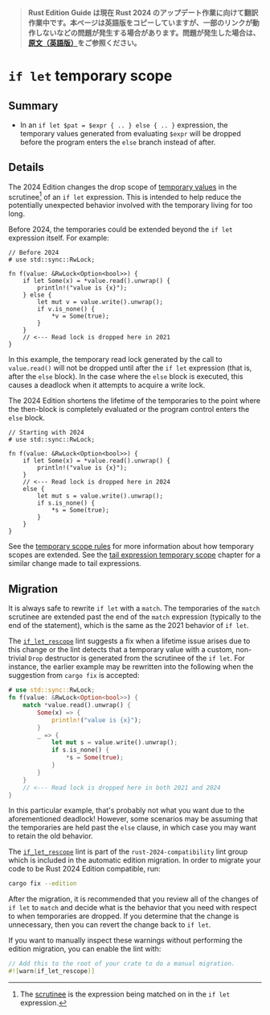 > **Rust Edition Guide は現在 Rust 2024 のアップデート作業に向けて翻訳作業中です。本ページは英語版をコピーしていますが、一部のリンクが動作しないなどの問題が発生する場合があります。問題が発生した場合は、[原文（英語版）](https://doc.rust-lang.org/nightly/edition-guide/introduction.html)をご参照ください。**

# `if let` temporary scope

## Summary

- In an `if let $pat = $expr { .. } else { .. }` expression, the temporary values generated from evaluating `$expr` will be dropped before the program enters the `else` branch instead of after.

## Details

The 2024 Edition changes the drop scope of [temporary values] in the scrutinee[^scrutinee] of an `if let` expression. This is intended to help reduce the potentially unexpected behavior involved with the temporary living for too long.

Before 2024, the temporaries could be extended beyond the `if let` expression itself. For example:

```rust,edition2021
// Before 2024
# use std::sync::RwLock;

fn f(value: &RwLock<Option<bool>>) {
    if let Some(x) = *value.read().unwrap() {
        println!("value is {x}");
    } else {
        let mut v = value.write().unwrap();
        if v.is_none() {
            *v = Some(true);
        }
    }
    // <--- Read lock is dropped here in 2021
}
```

In this example, the temporary read lock generated by the call to `value.read()` will not be dropped until after the `if let` expression (that is, after the `else` block). In the case where the `else` block is executed, this causes a deadlock when it attempts to acquire a write lock.

The 2024 Edition shortens the lifetime of the temporaries to the point where the then-block is completely evaluated or the program control enters the `else` block.

```rust,edition2024
// Starting with 2024
# use std::sync::RwLock;

fn f(value: &RwLock<Option<bool>>) {
    if let Some(x) = *value.read().unwrap() {
        println!("value is {x}");
    }
    // <--- Read lock is dropped here in 2024
    else {
        let mut s = value.write().unwrap();
        if s.is_none() {
            *s = Some(true);
        }
    }
}
```

See the [temporary scope rules] for more information about how temporary scopes are extended. See the [tail expression temporary scope] chapter for a similar change made to tail expressions.

[^scrutinee]: The [scrutinee] is the expression being matched on in the `if let` expression.

[scrutinee]: ../../reference/glossary.html#scrutinee
[temporary values]: ../../reference/expressions.html#temporaries
[temporary scope rules]: ../../reference/destructors.html#temporary-scopes
[tail expression temporary scope]: temporary-tail-expr-scope.md

## Migration

It is always safe to rewrite `if let` with a `match`. The temporaries of the `match` scrutinee are extended past the end of the `match` expression (typically to the end of the statement), which is the same as the 2021 behavior of `if let`.

The [`if_let_rescope`] lint suggests a fix when a lifetime issue arises due to this change or the lint detects that a temporary value with a custom, non-trivial `Drop` destructor is generated from the scrutinee of the `if let`. For instance, the earlier example may be rewritten into the following when the suggestion from `cargo fix` is accepted:

```rust
# use std::sync::RwLock;
fn f(value: &RwLock<Option<bool>>) {
    match *value.read().unwrap() {
        Some(x) => {
            println!("value is {x}");
        }
        _ => {
            let mut s = value.write().unwrap();
            if s.is_none() {
                *s = Some(true);
            }
        }
    }
    // <--- Read lock is dropped here in both 2021 and 2024
}
```

In this particular example, that's probably not what you want due to the aforementioned deadlock! However, some scenarios may be assuming that the temporaries are held past the `else` clause, in which case you may want to retain the old behavior.

The [`if_let_rescope`] lint is part of the `rust-2024-compatibility` lint group which is included in the automatic edition migration. In order to migrate your code to be Rust 2024 Edition compatible, run:

```sh
cargo fix --edition
```

After the migration, it is recommended that you review all of the changes of `if let` to `match` and decide what is the behavior that you need with respect to when temporaries are dropped. If you determine that the change is unnecessary, then you can revert the change back to `if let`.

If you want to manually inspect these warnings without performing the edition migration, you can enable the lint with:

```rust
// Add this to the root of your crate to do a manual migration.
#![warn(if_let_rescope)]
```

[`if_let_rescope`]: ../../rustc/lints/listing/allowed-by-default.html#if-let-rescope
